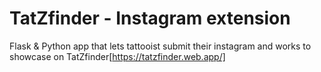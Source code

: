 # TatZfinder - Instagram extension
Flask & Python app that lets tattooist submit their instagram and works to showcase on TatZfinder[https://tatzfinder.web.app/]

